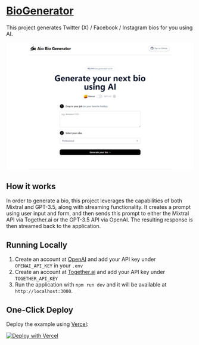 # [BioGenerator](https://www.twitterbio.io/)

This project generates Twitter (X) / Facebook / Instagram  bios for you using AI.

[![Bio Generator](./public/screenshot.png)](https://www.twitterbio.io)

## How it works

In order to generate a  bio, this project leverages the capabilities of both Mixtral and GPT-3.5, along with streaming functionality. It creates a prompt using user input and form, and then sends this prompt to either the Mixtral API via Together.ai or the GPT-3.5 API via OpenAI. The resulting response is then streamed back to the application.


## Running Locally

1. Create an account at [OpenAI](https://beta.openai.com/account/api-keys) and add your API key under `OPENAI_API_KEY` in your `.env`
2. Create an account at [Together.ai](https://www.together.ai/) and add your API key under `TOGETHER_API_KEY`
3. Run the application with `npm run dev` and it will be available at `http://localhost:3000`.

## One-Click Deploy

Deploy the example using [Vercel](https://vercel.com?utm_source=github&utm_medium=readme&utm_campaign=vercel-examples):

[![Deploy with Vercel](https://vercel.com/button)](https://vercel.com/new/clone?repository-url=https://github.com/xzendercage/biogenerator&env=OPENAI_API_KEY,TOGETHER_API_KEY&project-name=biogenerator&repo-name=biogenerator)
